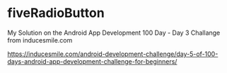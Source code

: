 # fiveRadioButton
My Solution on the Android App Development 100 Day - Day 3 Challange from inducesmile.com

https://inducesmile.com/android-development-challenge/day-5-of-100-days-android-app-development-challenge-for-beginners/
